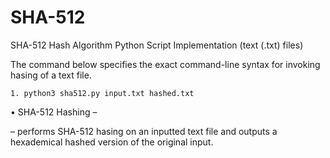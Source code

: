 # SHA-512
SHA-512 Hash Algorithm Python Script Implementation (text (.txt) files)

The command below specifies the exact command-line syntax for invoking hasing of a text file. 
	
	1. python3 sha512.py input.txt hashed.txt

 • SHA-512 Hashing –

 – performs SHA-512 hasing on an inputted text file and outputs a hexademical hashed version of the original input.
 
